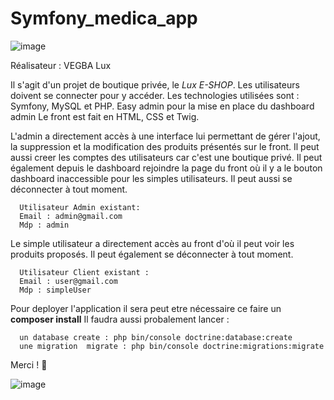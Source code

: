 # Symfony_medica_app
![image](https://user-images.githubusercontent.com/71674056/229573967-566de9e8-bd12-4b41-a15f-f328b95f97af.png)


Réalisateur : VEGBA Lux

Il s'agit d'un projet de boutique privée, le *Lux E-SHOP*. Les utilisateurs doivent se connecter pour y accéder.
Les technologies utilisées sont : Symfony, MySQL et PHP.
Easy admin pour la mise en place du dashboard admin
Le front est fait en HTML, CSS et Twig.

L'admin a directement accès à une interface lui permettant de gérer l'ajout, la suppression et la modification des produits présentés sur le front. Il peut aussi creer les comptes des utilisateurs car c'est une boutique privé.
Il peut également depuis le dashboard rejoindre la page du front où il y a le bouton dashboard inaccessible pour les simples utilisateurs. 
Il peut aussi se déconnecter à tout moment.

      Utilisateur Admin existant:
      Email : admin@gmail.com
      Mdp : admin

Le simple utilisateur a directement accès au front d'où il peut voir les produits proposés. 
Il peut également se déconnecter à tout moment.

      Utilisateur Client existant :
      Email : user@gmail.com
      Mdp : simpleUser

Pour deployer l'application il sera peut etre nécessaire ce faire un **composer install** 
Il faudra aussi probalement lancer : 

      un database create : php bin/console doctrine:database:create
      une migration  migrate : php bin/console doctrine:migrations:migrate

Merci ! 😤


![image](https://user-images.githubusercontent.com/71674056/229573967-566de9e8-bd12-4b41-a15f-f328b95f97af.png)
